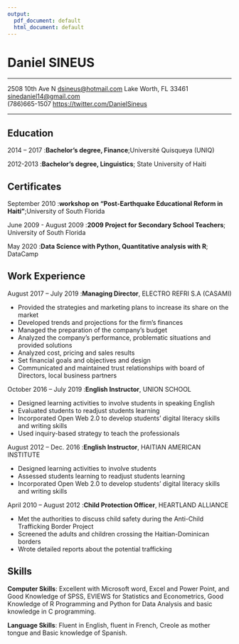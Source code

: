```yaml
---
output:
  pdf_document: default
  html_document: default
---
```

Daniel SINEUS
==============

------------------                                  ---------------------
2508 10th Ave N                                     dsineus@hotmail.com
Lake Worth, FL 33461                                sinedaniel14@gmail.com  
(786)665-1507                                     https://twitter.com/DanielSineus                                                       
--------------------                                -----------------------

Education
------------

2014 – 2017
:**Bachelor’s degree, Finance**;Université Quisqueya (UNIQ) 
  
  
  
2012-2013
:**Bachelor’s degree, Linguistics**; State University of Haiti 


Certificates
--------------

September 2010
  :**workshop on “Post-Earthquake Educational Reform in Haiti”**;University of South Florida
  

June 2009 - August 2009
  :**2009 Project for Secondary School Teachers**; University of South Florida
  
  
May 2020
  :**Data Science with Python, Quantitative analysis with R**; DataCamp


Work Experience
----------------

August 2017 – July 2019
:**Managing Director**, ELECTRO REFRI S.A (CASAMI)

 *	Provided the strategies and marketing plans to increase its share on the market
 *	Developed trends and projections for the firm’s finances
 *	Managed the preparation of the company’s budget
 *	Analyzed the company’s performance, problematic situations and provided solutions  
 *	Analyzed cost, pricing and sales results
 *	Set financial goals and objectives and design 
 *	 Communicated and maintained trust relationships with board of Directors, local business partners


October 2016 – July 2019
:**English Instructor**, UNION SCHOOL 

*	Designed learning activities to involve students in speaking English
*	Evaluated students to readjust students learning
*	Incorporated Open Web 2.0 to develop students’ digital literacy skills and writing skills
*	Used inquiry-based strategy to teach the professionals 


August 2012 – Dec. 2016
:**English Instructor**, HAITIAN AMERICAN INSTITUTE
 	
*	Designed learning activities to involve students
*	Assessed students learning to readjust students learning
*	Incorporated Open Web 2.0 to develop students’ digital literacy skills and writing skills


April 2010 – August 2012
:**Child Protection Officer**, HEARTLAND ALLIANCE 

*	Met the authorities to discuss child safety during the Anti-Child Trafficking Border Project
*	Screened the adults and children crossing the Haitian-Dominican borders 
*	Wrote detailed reports about the potential trafficking


Skills
--------
**Computer Skills**:  Excellent with Microsoft word, Excel and Power Point, and Good Knowledge of SPSS, EVIEWS for Statistics and Econometrics, Good Knowledge of R Programming and Python for Data Analysis and basic knowledge in C programming.

**Language Skills**: Fluent in English, fluent in French, Creole as mother tongue and Basic knowledge of Spanish. 

